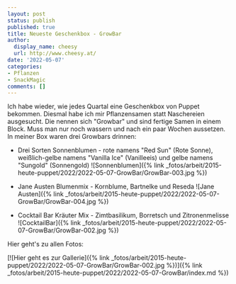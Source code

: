 ```yaml
---
layout: post
status: publish
published: true
title: Neueste Geschenkbox - GrowBar
author:
  display_name: cheesy
  url: http://www.cheesy.at/
date: '2022-05-07'
categories:
- Pflanzen
- SnackMagic
comments: []
---
```


Ich habe wieder, wie jedes Quartal eine Geschenkbox von Puppet bekommen. Diesmal habe ich mir Pflanzensamen statt Naschereien ausgesucht. Die nennen sich "Growbar" und sind fertige Samen in einem Block. Muss man nur noch wassern und nach ein paar Wochen aussetzen. In meiner Box waren drei Growbars drinnen:

* Drei Sorten Sonnenblumen - rote namens "Red Sun" (Rote Sonne), weißlich-gelbe namens "Vanilla Ice" (Vanilleeis) und gelbe namens "Sungold" (Sonnengold)
![Sonnenblumen]({% link _fotos/arbeit/2015-heute-puppet/2022/2022-05-07-GrowBar/GrowBar-003.jpg %})

* Jane Austen Blumenmix - Kornblume, Bartnelke und Reseda
![Jane Austen]({% link _fotos/arbeit/2015-heute-puppet/2022/2022-05-07-GrowBar/GrowBar-004.jpg %})

* Cocktail Bar Kräuter Mix - Zimtbasilikum, Borretsch und Zitronenmelisse
![CocktailBar]({% link _fotos/arbeit/2015-heute-puppet/2022/2022-05-07-GrowBar/GrowBar-002.jpg %})

Hier geht's zu allen Fotos:

[![Hier geht es zur Gallerie]({% link _fotos/arbeit/2015-heute-puppet/2022/2022-05-07-GrowBar/GrowBar-002.jpg %})]({% link _fotos/arbeit/2015-heute-puppet/2022/2022-05-07-GrowBar/index.md %})